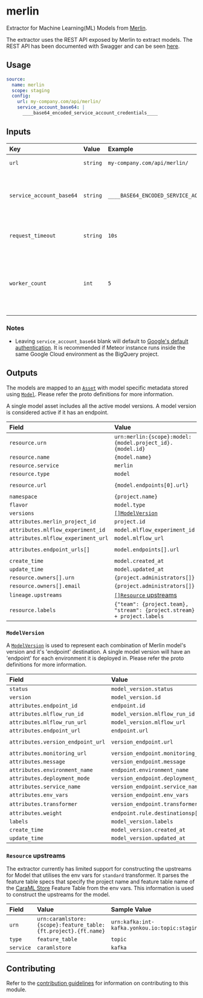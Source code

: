 # merlin

Extractor for Machine Learning(ML) Models from [Merlin][merlin].

The extractor uses the REST API exposed by Merlin to extract models. The REST
API has been documented with Swagger and can be seen [here][merlin-swagger].

## Usage

```yaml
source:
  name: merlin
  scope: staging
  config:
    url: my-company.com/api/merlin/
    service_account_base64: |
      ____base64_encoded_service_account_credentials____
```

## Inputs

| Key                      | Value    | Example                                  | Description                                                               | Required? |
|:-------------------------|:---------|:-----------------------------------------|:--------------------------------------------------------------------------|:----------|
| `url`                    | `string` | `my-company.com/api/merlin/`             | Merlin's API base URL                                                     | ✅         |
| `service_account_base64` | `string` | `____BASE64_ENCODED_SERVICE_ACCOUNT____` | Service Account credentials in base64 encoded string.                     | ❌         |
| `request_timeout`        | `string` | `10s`                                    | Timeout for HTTP requests to Merlin API                                   | ❌         |
| `worker_count`           | `int`    | `5`                                      | Number of workers to spawn for extracting projects parallely from Merlin. | ❌         |

### Notes

- Leaving `service_account_base64` blank will default
  to [Google's default authentication][google-default-auth]. It is recommended
  if Meteor instance runs inside the same Google Cloud environment as the
  BigQuery project.

## Outputs

The models are mapped to an [`Asset`][proton-asset] with model specific metadata
stored using [`Model`][proton-model]. Please refer the proto definitions for
more information.

A single model asset includes all the active model versions. A model version is
considered active if it has an endpoint.

| Field                              | Value                                                                  | Sample Value                                                  |
|:-----------------------------------|:-----------------------------------------------------------------------|:--------------------------------------------------------------|
| `resource.urn`                     | `urn:merlin:{scope}:model:{model.project_id}.{model.id}`               | `urn:merlin:staging:model:15.1512`                            |
| `resource.name`                    | `{model.name}`                                                         | `tensorflow-sample`                                           |
| `resource.service`                 | `merlin`                                                               | `merlin`                                                      |
| `resource.type`                    | `model`                                                                | `model`                                                       |
| `resource.url`                     | `{model.endpoints[0].url}`                                             | `tensorflow-sample.integration-test.models.mycompany.com`     |
| `namespace`                        | `{project.name}`                                                       | `integration-test`                                            |
| `flavor`                           | `model.type`                                                           | `pyfunc`                                                      |
| `versions`                         | [`[]ModelVersion`](#modelversion)                                      |                                                               |
| `attributes.merlin_project_id`     | `project.id`                                                           | `23`                                                          |
| `attributes.mlflow_experiment_id`  | `model.mlflow_experiment_id`                                           | `721`                                                         |
| `attributes.mlflow_experiment_url` | `model.mlflow_url`                                                     | `http://mlflow.mycompany.com/#/experiments/721`               |
| `attributes.endpoint_urls[]`       | `model.endpoints[].url`                                                | `["tensorflow-sample.integration-test.models.mycompany.com"]` |
| `create_time`                      | `model.created_at`                                                     | `2021-03-01T18:42:50.564685Z`                                 |
| `update_time`                      | `model.updated_at`                                                     | `2022-01-27T10:21:26.121941Z`                                 |
| `resource.owners[].urn`            | `{project.administrators[]}`                                           | `giga.chad@knowyourmeme.com`                                  |
| `resource.owners[].email`          | `{project.administrators[]}`                                           | `giga.chad@knowyourmeme.com`                                  |
| `lineage.upstreams`                | [`[]Resource` upstreams](#resource-upstreams)                          |                                                               |
| `resource.labels`                  | `{"team": {project.team}, "stream": {project.stream} + project.labels` | `{"stream": "relevance","team": "search"}`                    |

### `ModelVersion`

A [`ModelVersion`][proton-modelversion] is used to represent each combination of
Merlin model's version and it's 'endpoint' destination. A single model version
will have an 'endpoint' for each environment it is deployed in. Please refer the
proto definitions for more information.

| Field                             | Value                                  | Sample Value                                                                                       |
|:----------------------------------|:---------------------------------------|:---------------------------------------------------------------------------------------------------|
| `status`                          | `model_version.status`                 | `running`                                                                                          |
| `version`                         | `model_version.id`                     | `11`                                                                                               |
| `attributes.endpoint_id`          | `endpoint.id`                          | `187`                                                                                              |
| `attributes.mlflow_run_id`        | `model_version.mlflow_run_id`          | `3c7067f3770441ebbd66a0dce91b8724`                                                                 |
| `attributes.mlflow_run_url`       | `model_version.mlflow_url`             | `http://mlflow.mycompany.com/#/experiments/721/runs/3c7067f3770441ebbd66a0dce91b8724`              |
| `attributes.endpoint_url`         | `endpoint.url`                         | `tensorflow-sample.integration-test.models.mycompany.com`                                          |
| `attributes.version_endpoint_url` | `version_endpoint.url`                 | `http://tensorflow-sample-11.integration-test.models.mycompany.com/v1/models/tensorflow-sample-11` |
| `attributes.monitoring_url`       | `version_endpoint.monitoring_url`      | `https://grafana.mycompany.com/graph/d/z9MBKR1Az/model-version-dashboard?params`                   |
| `attributes.message`              | `version_endpoint.message`             | `timeout creating inference service`                                                               |
| `attributes.environment_name`     | `endpoint.environment_name`            | `aws-staging`                                                                                      |
| `attributes.deployment_mode`      | `version_endpoint.deployment_mode`     | `serverless`                                                                                       |
| `attributes.service_name`         | `version_endpoint.service_name`        | `tensorflow-sample-11-predictor-default.integration-test.models.mycompany.com`                     |
| `attributes.env_vars`             | `version_endpoint.env_vars`            | `{"INIT_HEAP_SIZE_IN_MB": "2250","WORKERS": "1"}`                                                  |
| `attributes.transformer`          | `version_endpoint.transformer`         | Attributes including `transformer.{enabled, type, image, command, args, env_vars}`                 |
| `attributes.weight`               | `endpoint.rule.destinationsp[].weight` | `100`                                                                                              |
| `labels`                          | `model_version.labels`                 |                                                                                                    |
| `create_time`                     | `model_version.created_at`             | `2022-11-13T07:21:07.888150Z`                                                                      |
| `update_time`                     | `model_version.updated_at`             | `2022-11-13T07:21:07.888150Z`                                                                      |

### `Resource` upstreams

The extractor currently has limited support for constructing the upstreams for
Model that utilises the env vars for `standard` transformer. It parses the
feature table specs that specify the project name and feature table name of the
[CaraML Store][caraml-store] Feature Table from the env vars. This information
is used to construct the upstreams for the model.

| Field     | Value                                                          | Sample Value                                               |
|:----------|:---------------------------------------------------------------|:-----------------------------------------------------------|
| `urn`     | `urn:caramlstore:{scope}:feature_table:{ft.project}.{ft.name}` | `urn:kafka:int-kafka.yonkou.io:topic:staging_30min_demand` |
| `type`    | `feature_table`                                                | `topic`                                                    |
| `service` | `caramlstore`                                                  | `kafka`                                                    |

## Contributing

Refer to the [contribution guidelines](../../../docs/docs/contribute/guide.md#adding-a-new-extractor)
for information on contributing to this module.

[merlin]: https://github.com/gojek/merlin

[merlin-swagger]: https://github.com/gojek/merlin/blob/v0.24.0/swagger.yaml

[google-default-auth]: https://cloud.google.com/docs/authentication/production#automatically

[proton-asset]: https://github.com/goto/proton/blob/5b5dc72/gotocompany/assets/v1beta2/asset.proto#L14

[proton-model]: https://github.com/goto/proton/blob/5b5dc72/gotocompany/assets/v1beta2/model.proto#L73

[proton-modelversion]: https://github.com/goto/proton/blob/5b5dc72/gotocompany/assets/v1beta2/model.proto#L31

[caraml-store]: https://github.com/caraml-dev/caraml-store

